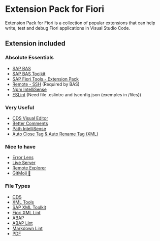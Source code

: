 # Extension Pack for Fiori

Extension Pack for Fiori is a collection of popular extensions that can help write, test and debug Fiori applications in Visual Studio Code.

## Extension included

### Absolute Essentials

* [SAP BAS](https://marketplace.visualstudio.com/items?itemName=app-studio-remote-access)
* [SAP BAS Toolkit](https://marketplace.visualstudio.com/items?itemName=saposs.app-studio-toolkit)
* [SAP Fiori Tools - Extension Pack](https://marketplace.visualstudio.com/items?itemName=sapse.sap-ux-fiori-tools-extension-pack)
* [Remote - SSH](https://marketplace.visualstudio.com/items?itemName=ms-vscode-remote.remote-ssh) (Required by BAS)
* [Npm IntelliSense](https://marketplace.visualstudio.com/items?itemName=christian-kohler.npm-intellisense)
* [ESLint](https://marketplace.visualstudio.com/items?itemName=dbaeumer.vscode-eslint) (Need file .eslintrc and tsconfig.json (exemples in /files))

### Very Useful

* [CDS Visual Editor](https://marketplace.visualstudio.com/items?itemName=SAPSE.vscode-wing-cds-editor-vsc)
* [Better Comments](https://marketplace.visualstudio.com/items?itemName=aaron-bond.better-comments&ssr=false#overview)
* [Path IntelliSense](https://marketplace.visualstudio.com/items?itemName=christian-kohler.path-intellisense)
* [Auto Close Tag & Auto Rename Tag (XML)](https://marketplace.visualstudio.com/items?itemName=formulahendry.auto-complete-tag)

### Nice to have

* [Error Lens](https://marketplace.visualstudio.com/items?itemName=usernamehw.errorlens)
* [Live Server](https://marketplace.visualstudio.com/items?itemName=ms-vscode.live-server)
* [Remote Explorer](https://marketplace.visualstudio.com/items?itemName=ms-vscode.remote-explorer)
* [GitMoji 🚀](https://marketplace.visualstudio.com/items?itemName=seatonjiang.gitmoji-vscode)

### File Types

* [CDS](https://marketplace.visualstudio.com/items?itemName=sapse.vscode-cds)
* [XML Tools](https://marketplace.visualstudio.com/items?itemName=DotJoshJohnson.xml)
* [SAP XML Toolkit](https://marketplace.visualstudio.com/items?itemName=saposs.xml-toolkit)
* [Fiori XML Lint](https://marketplace.visualstudio.com/items?itemName=leo-ls.fiori-xml-lint)
* [ABAP](https://marketplace.visualstudio.com/items?itemName=larshp.vscode-abap)
* [ABAP Lint](https://marketplace.visualstudio.com/items?itemName=larshp.vscode-abaplint)
* [Markdown Lint](https://marketplace.visualstudio.com/items?itemName=DavidAnson.vscode-markdownlint)
* [PDF](https://marketplace.visualstudio.com/items?itemName=tomoki1207.pdf)
